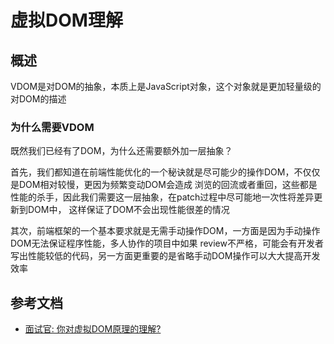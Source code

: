 # 虚拟DOM理解
## 概述
VDOM是对DOM的抽象，本质上是JavaScript对象，这个对象就是更加轻量级的对DOM的描述

### 为什么需要VDOM
既然我们已经有了DOM，为什么还需要额外加一层抽象？<br>

首先，我们都知道在前端性能优化的一个秘诀就是尽可能少的操作DOM，不仅仅是DOM相对较慢，更因为频繁变动DOM会造成
浏览的回流或者重回，这些都是性能的杀手，因此我们需要这一层抽象，在patch过程中尽可能地一次性将差异更新到DOM中，
这样保证了DOM不会出现性能很差的情况


其次，前端框架的一个基本要求就是无需手动操作DOM，一方面是因为手动操作DOM无法保证程序性能，多人协作的项目中如果
review不严格，可能会有开发者写出性能较低的代码，另一方面更重要的是省略手动DOM操作可以大大提高开发效率





## 参考文档

* [面试官: 你对虚拟DOM原理的理解?](https://juejin.im/post/6844903902429577229)
